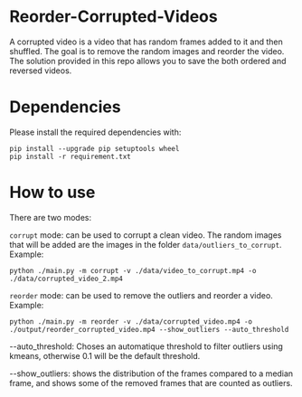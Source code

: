 # Reorder-Corrupted-Videos
A corrupted video is a video that has random frames added to it and then shuffled. The goal is to remove the random images and reorder the video.
The solution provided in this repo allows you to save the both ordered and reversed videos.


# Dependencies
Please install the required dependencies with:

```
pip install --upgrade pip setuptools wheel
pip install -r requirement.txt
```

# How to use
There are two modes:

```corrupt``` mode: can be used to corrupt a clean video. The random images that will be added are the images in the folder ```data/outliers_to_corrupt```.
Example:
```
python ./main.py -m corrupt -v ./data/video_to_corrupt.mp4 -o ./data/corrupted_video_2.mp4 
```

```reorder``` mode: can be used to remove the outliers and reorder a video. 
Example:
```
python ./main.py -m reorder -v ./data/corrupted_video.mp4 -o ./output/reorder_corrupted_video.mp4 --show_outliers --auto_threshold
```

--auto_threshold: Choses an automatique threshold to filter outliers using kmeans, otherwise 0.1 will be the default threshold.

--show_outliers: shows the distribution of the frames compared to a median frame, and shows some of the removed frames that are counted as outliers.
